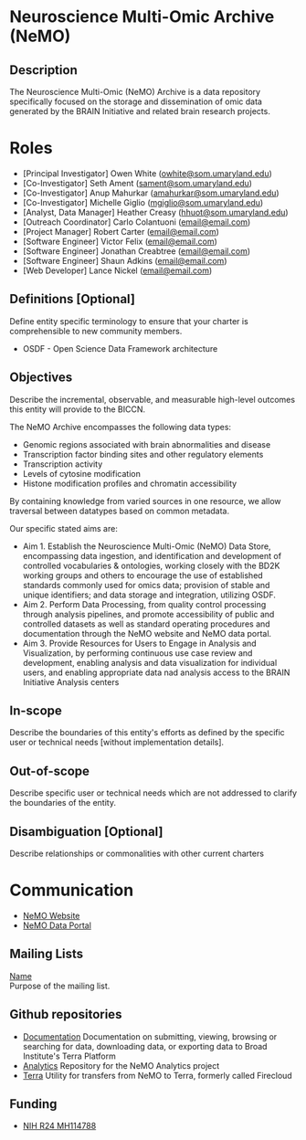 # Neuroscience Multi-Omic Archive (NeMO)
## Description
The Neuroscience Multi-Omic (NeMO) Archive is a data repository specifically focused on the storage and dissemination of omic data generated by the BRAIN Initiative and related brain research projects.

# Roles
- [Principal Investigator] Owen White (owhite@som.umaryland.edu)   
- [Co-Investigator] Seth Ament (sament@som.umaryland.edu)
- [Co-Investigator] Anup Mahurkar (amahurkar@som.umaryland.edu)
- [Co-Investigator] Michelle Giglio (mgiglio@som.umaryland.edu)
- [Analyst, Data Manager] Heather Creasy (hhuot@som.umaryland.edu)   
- [Outreach Coordinator] Carlo Colantuoni (email@email.com)
- [Project Manager] Robert Carter (email@email.com)
- [Software Engineer] Victor Felix (email@email.com) 
- [Software Engineer] Jonathan Creabtree (email@email.com) 
- [Software Engineer] Shaun Adkins (email@email.com) 
- [Web Developer] Lance Nickel (email@email.com) 

## Definitions [Optional]
Define entity specific terminology to ensure that your charter is comprehensible to new community members.
- OSDF - Open Science Data Framework architecture

## Objectives
Describe the incremental, observable, and measurable high-level outcomes this entity will provide to the BICCN.

The NeMO Archive encompasses the following data types:
- Genomic regions associated with brain abnormalities and disease
- Transcription factor binding sites and other regulatory elements
- Transcription activity
- Levels of cytosine modification
- Histone modification profiles and chromatin accessibility

By containing knowledge from varied sources in one resource, we allow traversal between datatypes based on common metadata.

Our specific stated aims are:
- Aim 1. Establish the Neuroscience Multi-Omic (NeMO) Data Store, encompassing data ingestion, and identification and development of controlled vocabularies & ontologies, working closely with the BD2K working groups and others to encourage the use of established standards commonly used for omics data; provision of stable and unique identifiers; and data storage and integration, utilizing OSDF.
- Aim 2. Perform Data Processing, from quality control processing through analysis pipelines, and promote accessibility of public and controlled datasets as well as standard operating procedures and documentation through the NeMO website and NeMO data portal.
- Aim 3. Provide Resources for Users to Engage in Analysis and Visualization, by performing continuous use case review and development, enabling analysis and data visualization for individual users, and enabling appropriate data nad analysis access to the BRAIN Initiative Analysis centers

## In-scope
Describe the boundaries of this entity's efforts as defined by the specific user or technical needs [without implementation details].

## Out-of-scope
Describe specific user or technical needs which are not addressed to clarify the boundaries of the entity.

## Disambiguation [Optional]
Describe relationships or commonalities with other current charters

# Communication
- [NeMO Website](https://nemoarchive.org/)
- [NeMO Data Portal](https://portal.nemoarchive.org/)  

## Mailing Lists
[Name](mailto:team@data.humancellatlas.org)   
Purpose of the mailing list.

## Github repositories
- [Documentation](https://github.com/nemoarchive/documentation) Documentation on submitting, viewing, browsing or searching for data, downloading data, or exporting data to Broad Institute's Terra Platform    
- [Analytics](https://github.com/nemoarchive/analytics) Repository for the NeMO Analytics project
- [Terra](https://github.com/nemoarchive/firecloud-client) Utility for transfers from NeMO to Terra, formerly called Firecloud

## Funding
- [NIH R24 MH114788](https://projectreporter.nih.gov/project_info_description.cfm?aid=9748608)
